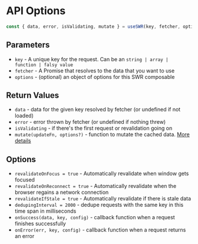 # API Options

```js
const { data, error, isValidating, mutate } = useSWR(key, fetcher, options)
```

## Parameters

- `key` - A unique key for the request. Can be an `string | array | function | falsy value`
- `fetcher` - A Promise that resolves to the data that you want to use
- `options` - (optional) an object of options for this SWR composable

## Return Values

- `data` - data for the given key resolved by fetcher (or undefined if not loaded)
- `error` - error thrown by fetcher (or undefined if nothing threw)
- `isValidating` - if there's the first request or revalidation going on
- `mutate(updateFn, options?)` - function to mutate the cached data. [More details](./mutation.md)

## Options

- `revalidateOnFocus = true` - Automatically revalidate when window gets focused
- `revalidateOnReconnect = true` - Automatically revalidate when the browser regains a network connection
- `revalidateIfStale = true` - Automatically revalidate if there is stale data
- `dedupingInterval = 2000` - dedupe requests with the same key in this time span in milliseconds
- `onSuccess(data, key, config)` - callback function when a request finishes successfully
- `onError(err, key, config)` - callback function when a request returns an error
